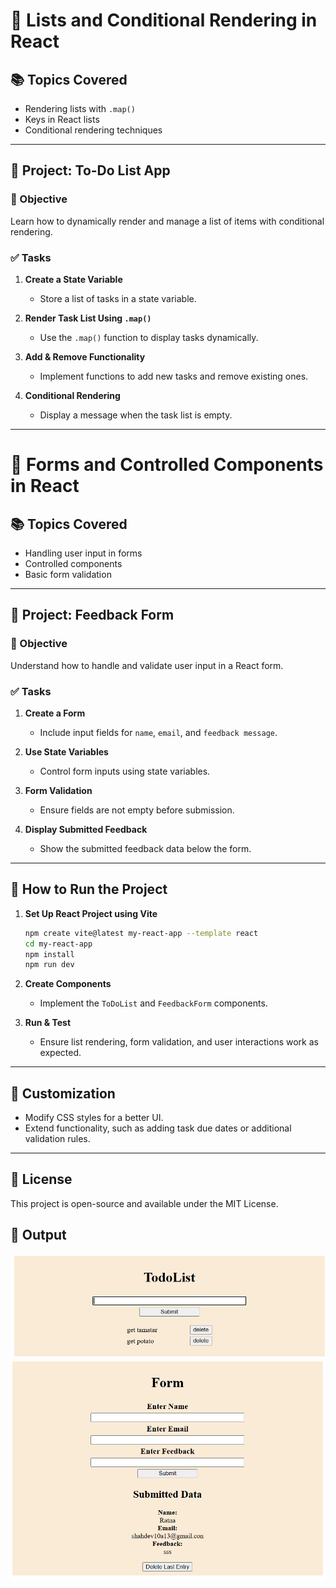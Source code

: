 # 📌 Lists and Conditional Rendering in React

## 📚 Topics Covered
- Rendering lists with `.map()`
- Keys in React lists
- Conditional rendering techniques

---

## 📝 Project: To-Do List App

### 🎯 Objective
Learn how to dynamically render and manage a list of items with conditional rendering.

### ✅ Tasks
1. **Create a State Variable**
   - Store a list of tasks in a state variable.
   
2. **Render Task List Using `.map()`**
   - Use the `.map()` function to display tasks dynamically.

3. **Add & Remove Functionality**
   - Implement functions to add new tasks and remove existing ones.

4. **Conditional Rendering**
   - Display a message when the task list is empty.

---

# 📌 Forms and Controlled Components in React

## 📚 Topics Covered
- Handling user input in forms
- Controlled components
- Basic form validation

---

## 📝 Project: Feedback Form

### 🎯 Objective
Understand how to handle and validate user input in a React form.

### ✅ Tasks
1. **Create a Form**
   - Include input fields for `name`, `email`, and `feedback message`.

2. **Use State Variables**
   - Control form inputs using state variables.

3. **Form Validation**
   - Ensure fields are not empty before submission.

4. **Display Submitted Feedback**
   - Show the submitted feedback data below the form.

---

## 🚀 How to Run the Project

1. **Set Up React Project using Vite**
   ```bash
   npm create vite@latest my-react-app --template react
   cd my-react-app
   npm install
   npm run dev
   ```

2. **Create Components**
   - Implement the `ToDoList` and `FeedbackForm` components.

3. **Run & Test**
   - Ensure list rendering, form validation, and user interactions work as expected.

---

## 🎨 Customization
- Modify CSS styles for a better UI.
- Extend functionality, such as adding task due dates or additional validation rules.

---

## 📜 License
This project is open-source and available under the MIT License.

## 📜 Output
![alt text](image.png)
![alt text](<Screenshot 2025-03-06 160239.png>)
